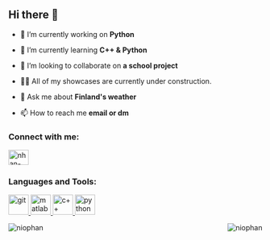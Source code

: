 ## Hi there 👋

- 🔭 I’m currently working on **Python**

- 🌱 I’m currently learning **C++ & Python**

- 🎯 I’m looking to collaborate on **a school project**

- 👨‍💻 All of my showcases are currently under construction. 

- 💬 Ask me about **Finland's weather**

- 📫 How to reach me **email or dm**

<h3 align="left">Connect with me:</h3>
<p align="left">
  <a href="https://linkedin.com/in/nhan-phan-77358a141" target="blank"><img align="center" src="https://raw.githubusercontent.com/rahuldkjain/github-profile-readme-generator/master/src/images/icons/Social/linked-in-alt.svg" alt="nhan-phan-77358a141" height="30" width="40" />
  </a> 
</p>

<h3 align="left">Languages and Tools:</h3>
<p align="left">
  <a href="https://git-scm.com/" target="_blank" rel="noreferrer"> <img src="https://www.vectorlogo.zone/logos/git-scm/git-scm-icon.svg" alt="git" width="40" height="40"/> 
  </a>
  <a href="https://www.mathworks.com/" target="_blank" rel="noreferrer"> <img src="https://upload.wikimedia.org/wikipedia/commons/2/21/Matlab_Logo.png" alt="matlab" width="40" height="40"/> 
  </a> 
  <a href="https://isocpp.org/get-started" target="_blank" rel="noreferrer"> <img src="https://isocpp.org/assets/images/cpp_logo.png" alt="c++" width="40" height="40"/> 
  </a>
  <a href="https://www.python.org/" target="_blank" rel="noreferrer"> <img src="https://www.vectorlogo.zone/logos/python/python-icon.svg" alt="python" width="40" height="40"/> 
  </a>
</p>

<p align="center">
  <img align="left" src="https://github-readme-stats.vercel.app/api?username=niophan&show_icons=true&locale=en" alt="niophan" />
  <img align="right" src="https://github-readme-streak-stats.herokuapp.com/?user=niophan&" alt="niophan" />
</p>

<!--
<p><img align="left" src="https://github-readme-stats.vercel.app/api/top-langs?username=niophan&show_icons=true&locale=en&layout=compact" alt="niophan" /></p>
-->
